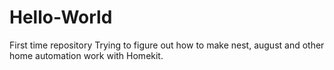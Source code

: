 # Hello-World
First time repository 
Trying to figure out how to make nest, august and other home automation work with Homekit.
